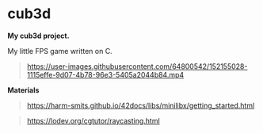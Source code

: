 # cub3d
**My cub3d project.**

My little FPS game written on C.


>https://user-images.githubusercontent.com/64800542/152155028-1115effe-9d07-4b78-96e3-5405a2044b84.mp4

**Materials**

>https://harm-smits.github.io/42docs/libs/minilibx/getting_started.html

>https://lodev.org/cgtutor/raycasting.html
